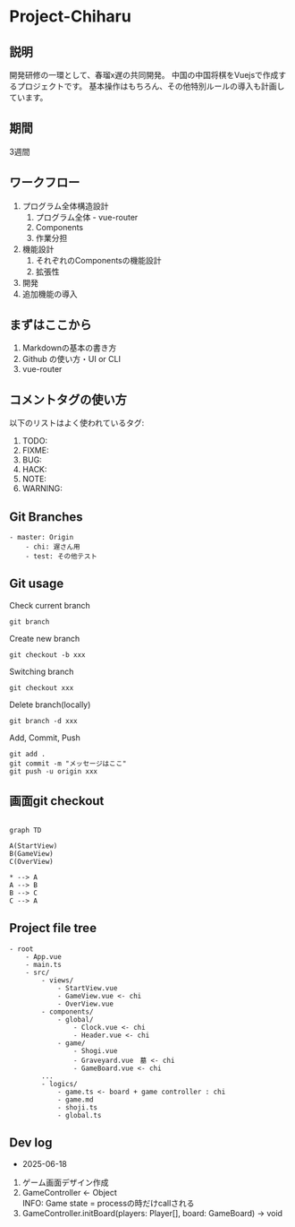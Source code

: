 # Project-Chiharu

## 説明
開発研修の一環として、春瑠x遅の共同開発。
中国の中国将棋をVuejsで作成するプロジェクトです。
基本操作はもちろん、その他特別ルールの導入も計画しています。

## 期間
3週間

## ワークフロー
1. プログラム全体構造設計
    1. プログラム全体 - vue-router
    2. Components
    3. 作業分担
2. 機能設計
    1. それぞれのComponentsの機能設計
    2. 拡張性
3. 開発
4. 追加機能の導入

## まずはここから
1. Markdownの基本の書き方
2. Github の使い方・UI or CLI
3. vue-router

## コメントタグの使い方
以下のリストはよく使われているタグ:
1. TODO:
2. FIXME:
3. BUG:
4. HACK:
5. NOTE:
6. WARNING:

## Git Branches
```
- master: Origin
    - chi: 遅さん用
    - test: その他テスト
```


## Git usage
Check current branch
```
git branch
```

Create new branch
```
git checkout -b xxx
```

Switching branch
```
git checkout xxx
```

Delete branch(locally)
```
git branch -d xxx
```

Add, Commit, Push
```
git add .
git commit -m "メッセージはここ"
git push -u origin xxx
```

## 画面git checkout
```mermaid

graph TD

A(StartView)
B(GameView)
C(OverView)

* --> A
A --> B
B --> C
C --> A
```
## Project file tree
```
- root
    - App.vue
    - main.ts
    - src/
        - views/
            - StartView.vue
            - GameView.vue <- chi
            - OverView.vue
        - components/
            - global/
                - Clock.vue <- chi
                - Header.vue <- chi
            - game/
                - Shogi.vue
                - Graveyard.vue　墓 <- chi
                - GameBoard.vue <- chi
        ...
        - logics/
            - game.ts <- board + game controller : chi
            - game.md
            - shoji.ts 
            - global.ts
```

## Dev log
- 2025-06-18
1. ゲーム画面デザイン作成
2. GameController <- Object  
INFO: Game state = processの時だけcallされる
3. GameController.initBoard(players: Player[], board: GameBoard) -> void

